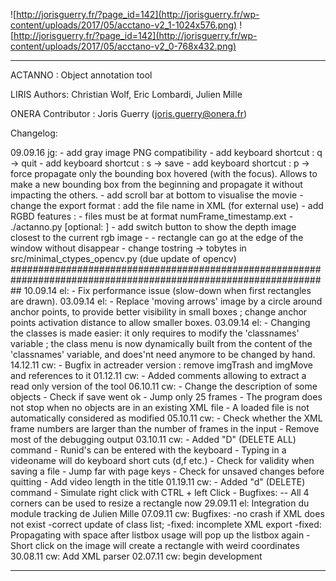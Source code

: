 ![http://jorisguerry.fr/?page_id=142](http://jorisguerry.fr/wp-content/uploads/2017/05/acctano-v2_1-1024x576.png)
![http://jorisguerry.fr/?page_id=142](http://jorisguerry.fr/wp-content/uploads/2017/05/acctano-v2_0-768x432.png)

*****************************************************************************
ACTANNO : Object annotation tool

LIRIS Authors: Christian Wolf, Eric Lombardi, Julien Mille

ONERA Contributor : Joris Guerry (joris.guerry@onera.fr)


Changelog:

09.09.16 jg:
	     - add gray image PNG compatibility
	     - add keyboard shortcut : q -> quit
	     - add keyboard shortcut : s -> save
	     - add keyboard shortcut : p -> force propagate only the bounding box hovered (with the focus). Allows to make a new bounding box from the beginning and propagate it without impacting the others.
	     - add scroll bar at bottom to visualise the movie
	     - change the export format : add the file name in XML (for external use)
	     - add RGBD features :
		- files must be at format numFrame_timestamp.ext
		- ./actanno.py <xml file> <rgb prefix> [optional: <depth prefix>]
		- add switch button to show the depth image closest to the current rgb image
		-
	     - rectangle can go at the edge of the window without disappear
	     - change tostring -> tobytes in src/minimal_ctypes_opencv.py (due update of opencv)
##################################################################################################################
10.09.14 el: - Fix performance issue (slow-down when first rectangles are drawn).
03.09.14 el: - Replace 'moving arrows' image by a circle around anchor points, to provide better
               visibility in small boxes ; change anchor points activation distance to allow
               smaller boxes.
03.09.14 el: - Changing the classes is made easier: it only requires to modify the 'classnames'
               variable ; the class menu is now dynamically built from the content of the
               'classnames' variable, and does'nt need anymore to be changed by hand.
14.12.11 cw: - Bugfix in actreader version : remove imgTrash and imgMove and
               references to it
01.12.11 cw: - Added comments allowing to extract a read only version of the tool
06.10.11 cw: - Change the description of some objects
             - Check if save went ok
             - Jump only 25 frames
             - The program does not stop when no objects are in an existing XML file
             - A loaded file is not automatically considered as modified
05.10.11 cw: - Check whether the XML frame numbers are larger than the
               number of frames in the input
             - Remove most of the debugging output
03.10.11 cw: - Added "D" (DELETE ALL) command
             - Runid's can be entered with the keyboard
             - Typing in a videoname will do keyboard short cuts (d,f etc.)
             - Check for validity when saving a file
             - Jump far with page keys
             - Check for unsaved changes before quitting
             - Add video length in the title
01.19.11 cw: - Added "d" (DELETE) command
             - Simulate right click with CTRL + left Click
             - Bugfixes:
             -- All 4 corners can be used to resize a rectangle now
29.09.11 el: Integration du module tracking de Julien Mille
07.09.11 cw: Bugfixes:
             -no crash if XML does not exist
             -correct update of class list;
             -fixed: incomplete XML export
             -fixed: Propagating with space after listbox usage will pop up the listbox again
             -Short click on the image will create a rectangle with weird coordinates
30.08.11 cw: Add XML parser
02.07.11 cw: begin development

*****************************************************************************
